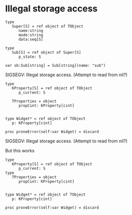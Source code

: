 Illegal storage access
==================
```
type
   Super[S] = ref object of TObject
      name:string
      mode:string
      data:seq[S]

type 
   Sub[S] = ref object of Super[S]
      p_state: S

var sb:Sub[string] = Sub[string](name: "sub")
```

SIGSEGV: Illegal storage access. (Attempt to read from nil?)


```
type
   KProperty[S] = ref object of TObject
      p_current: S
 
   TProperties = object
      propCint: KProperty[cint]
     

type Widget* = ref object of TObject
   p: KProperty[cint]

proc proneError(self:var Widget) = discard
```
SIGSEGV: Illegal storage access. (Attempt to read from nil?)

But this works
```
type
   KProperty[S] = ref object of TObject
      p_current: S
type
   TProperties = object
      propCint: KProperty[cint]
     

type Widget* = ref object of TObject
   p: KProperty[cint]

proc proneError(self:var Widget) = discard
```









